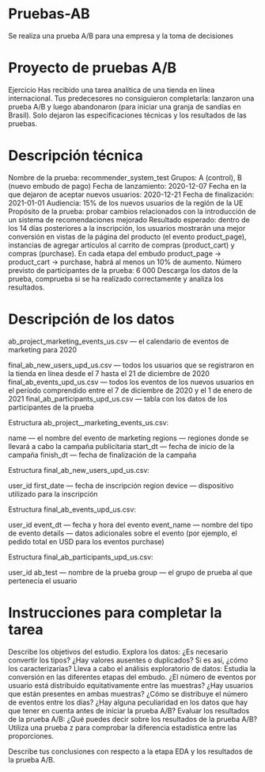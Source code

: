 # Pruebas-AB
Se realiza una prueba A/B para una empresa y la toma de decisiones

# Proyecto de pruebas A/B

Ejercicio
Has recibido una tarea analítica de una tienda en línea internacional. Tus predecesores no consiguieron completarla: lanzaron una prueba A/B y luego abandonaron (para iniciar una granja de sandías en Brasil). Solo dejaron las especificaciones técnicas y los resultados de las pruebas.

# Descripción técnica
Nombre de la prueba: recommender_system_test
Grupos: А (control), B (nuevo embudo de pago)
Fecha de lanzamiento: 2020-12-07
Fecha en la que dejaron de aceptar nuevos usuarios: 2020-12-21
Fecha de finalización: 2021-01-01
Audiencia: 15% de los nuevos usuarios de la región de la UE
Propósito de la prueba: probar cambios relacionados con la introducción de un sistema de recomendaciones mejorado
Resultado esperado: dentro de los 14 días posteriores a la inscripción, los usuarios mostrarán una mejor conversión en vistas de la página del producto (el evento product_page), instancias de agregar artículos al carrito de compras (product_cart) y compras (purchase). En cada etapa del embudo product_page → product_cart → purchase, habrá al menos un 10% de aumento.
Número previsto de participantes de la prueba: 6 000
Descarga los datos de la prueba, comprueba si se ha realizado correctamente y analiza los resultados.

# Descripción de los datos

ab_project_marketing_events_us.csv — el calendario de eventos de marketing para 2020

final_ab_new_users_upd_us.csv — todos los usuarios que se registraron en la tienda en línea desde el 7 hasta el 21 de diciembre de 2020
final_ab_events_upd_us.csv — todos los eventos de los nuevos usuarios en el período comprendido entre el 7 de diciembre de 2020 y el 1 de enero de 2021
final_ab_participants_upd_us.csv — tabla con los datos de los participantes de la prueba

Estructura ab_project__marketing_events_us.csv:

name — el nombre del evento de marketing
regions — regiones donde se llevará a cabo la campaña publicitaria
start_dt — fecha de inicio de la campaña
finish_dt — fecha de finalización de la campaña

Estructura final_ab_new_users_upd_us.csv:

user_id
first_date — fecha de inscripción
region
device — dispositivo utilizado para la inscripción

Estructura final_ab_events_upd_us.csv:

user_id
event_dt — fecha y hora del evento
event_name — nombre del tipo de evento
details — datos adicionales sobre el evento (por ejemplo, el pedido total en USD para los eventos purchase)

Estructura final_ab_participants_upd_us.csv:

user_id
ab_test — nombre de la prueba
group — el grupo de prueba al que pertenecía el usuario

# Instrucciones para completar la tarea

Describe los objetivos del estudio.
Explora los datos:
¿Es necesario convertir los tipos?
¿Hay valores ausentes o duplicados? Si es así, ¿cómo los caracterizarías?
Lleva a cabo el análisis exploratorio de datos:
Estudia la conversión en las diferentes etapas del embudo.
¿El número de eventos por usuario está distribuido equitativamente entre las muestras?
¿Hay usuarios que están presentes en ambas muestras?
¿Cómo se distribuye el número de eventos entre los días?
¿Hay alguna peculiaridad en los datos que hay que tener en cuenta antes de iniciar la prueba A/B?
Evaluar los resultados de la prueba A/B:
¿Qué puedes decir sobre los resultados de la prueba A/B?
Utiliza una prueba z para comprobar la diferencia estadística entre las proporciones.

Describe tus conclusiones con respecto a la etapa EDA y los resultados de la prueba A/B.